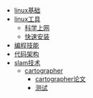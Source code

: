 - [linux基础]()
- [linux工具](tools/)
    - [科学上网](tools/cangku.md)
    - [快速安装](tools/linux-config.1.md)
- [编程技能]()
- [代码架构]()
- [slam技术]()
    - [cartographer](slam/cartographer/scan-matching-in-2d-slam.md)
        - [cartographer论文](slam/cartographer/real-time-loop-closure-in-2d-lidar-slam.md)
        - [测试](slam/cartographer/aa.md)